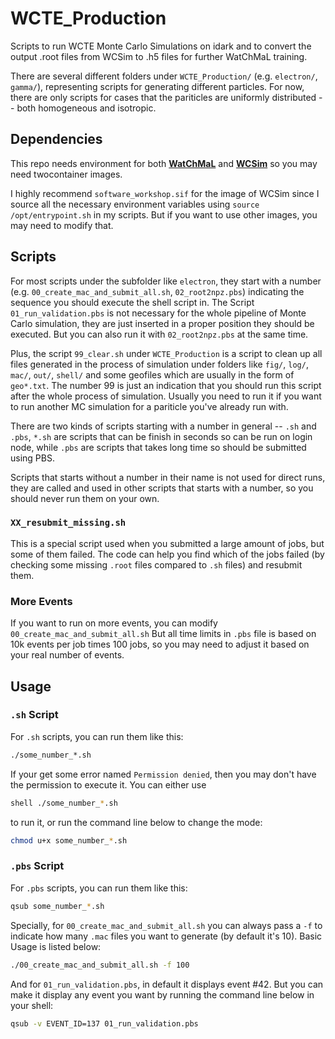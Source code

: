 # WCTE_Production
Scripts to run WCTE Monte Carlo Simulations on idark and to convert the output .root files from WCSim to .h5 files for further WatChMaL training.

There are several different folders under `WCTE_Production/` (e.g. `electron/`, `gamma/`), representing scripts for generating different particles. For now, there are only scripts for cases that the pariticles are uniformly distributed -- both homogeneous and isotropic.


## Dependencies
This repo needs environment for both [**WatChMaL**](https://github.com/WatChMaL/WatChMaL) and [**WCSim**](https://github.com/WCSim/WCSim) so you may need twocontainer images.

I highly recommend `software_workshop.sif` for the image of WCSim since I source all the necessary environment variables using `source /opt/entrypoint.sh` in my scripts. But if you want to use other images, you may need to modify that.


## Scripts
For most scripts under the subfolder like `electron`, they start with a number (e.g. `00_create_mac_and_submit_all.sh`, `02_root2npz.pbs`) indicating the sequence you should execute the shell script in. The Script `01_run_validation.pbs` is not necessary for the whole pipeline of Monte Carlo simulation, they are just inserted in a proper position they should be executed. But you can also run it with `02_root2npz.pbs` at the same time.

Plus, the script `99_clear.sh` under `WCTE_Production` is a script to clean up all files generated in the process of simulation under folders like `fig/`, `log/`, `mac/`, `out/`, `shell/` and some geofiles which are usually in the form of `geo*.txt`. The number 99 is just an indication that you should run this script after the whole process of simulation. Usually you need to run it if you want to run another MC simulation for a pariticle you've already run with.

There are two kinds of scripts starting with a number in general -- `.sh` and `.pbs`, `*.sh` are scripts that can be finish in seconds so can be run on login node, while `.pbs` are scripts that takes long time so should be submitted using PBS.

Scripts that starts without a number in their name is not used for direct runs, they are called and used in other scripts that starts with a number, so you should never run them on your own.

### `XX_resubmit_missing.sh`
This is a special script used when you submitted a large amount of jobs, but some of them failed. The code can help you find which of the jobs failed (by checking some missing `.root` files compared to `.sh` files) and resubmit them.


### More Events
If you want to run on more events, you can modify `00_create_mac_and_submit_all.sh` But all time limits in `.pbs` file is based on 10k events per job times 100 jobs, so you may need to adjust it based on your real number of events.

## Usage
### `.sh` Script
For `.sh` scripts, you can run them like this:
```bash
./some_number_*.sh
```

If your get some error named `Permission denied`, then you may don't have the permission to execute it. You can either use

```bash
shell ./some_number_*.sh

```
to run it, or run the command line below to change the mode:

```bash
chmod u+x some_number_*.sh
```

### `.pbs` Script
For `.pbs` scripts, you can run them like this:
```bash
qsub some_number_*.sh
```

Specially, for `00_create_mac_and_submit_all.sh` you can always pass a `-f` to indicate how many `.mac` files you want to generate (by default it's 10). Basic Usage is listed below:

```bash
./00_create_mac_and_submit_all.sh -f 100
```

And for `01_run_validation.pbs`, in default it displays event #42. But you can make it display any event you want by running the command line below in your shell:
```bash
qsub -v EVENT_ID=137 01_run_validation.pbs
```



